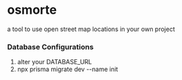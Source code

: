 # osmorte
a tool to use open street map locations in your own project

### Database Configurations
1. alter your DATABASE_URL
2. npx prisma migrate dev --name init